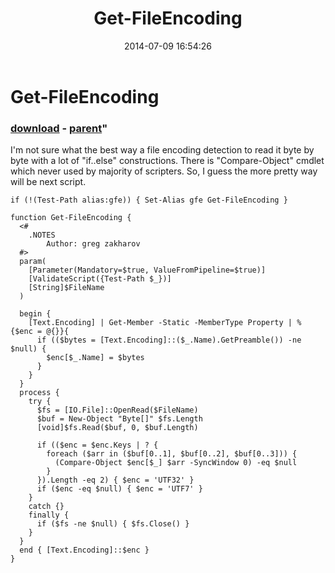 ﻿---
pid:            5292
parent:         5291
children:       
poster:         greg zakharov
title:          Get-FileEncoding
date:           2014-07-09 16:54:26
format:         posh
---

# Get-FileEncoding

### [download](5292.ps1) - [parent](5291.md)"

I'm not sure what the best way a file encoding detection to read it byte by byte with a lot of "if..else" constructions. There is "Compare-Object" cmdlet which never used by majority of scripters. So, I guess the more pretty way will be next script.

```posh
if (!(Test-Path alias:gfe)) { Set-Alias gfe Get-FileEncoding }

function Get-FileEncoding {
  <#
    .NOTES
        Author: greg zakharov
  #>
  param(
    [Parameter(Mandatory=$true, ValueFromPipeline=$true)]
    [ValidateScript({Test-Path $_})]
    [String]$FileName
  )
  
  begin {
    [Text.Encoding] | Get-Member -Static -MemberType Property | % {$enc = @{}}{
      if (($bytes = [Text.Encoding]::($_.Name).GetPreamble()) -ne $null) {
        $enc[$_.Name] = $bytes
      }
    }
  }
  process {
    try {
      $fs = [IO.File]::OpenRead($FileName)
      $buf = New-Object "Byte[]" $fs.Length
      [void]$fs.Read($buf, 0, $buf.Length)
      
      if (($enc = $enc.Keys | ? {
        foreach ($arr in ($buf[0..1], $buf[0..2], $buf[0..3])) {
          (Compare-Object $enc[$_] $arr -SyncWindow 0) -eq $null
        }
      }).Length -eq 2) { $enc = 'UTF32' }
      if ($enc -eq $null) { $enc = 'UTF7' }
    }
    catch {}
    finally {
      if ($fs -ne $null) { $fs.Close() }
    }
  }
  end { [Text.Encoding]::$enc }
}
```
